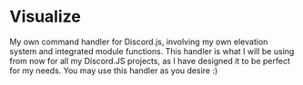 # Visualize
My own command handler for Discord.js, involving my own elevation system and integrated module functions.
This handler is what I will be using from now for all my Discord.JS projects, as I have designed it to be perfect for my needs.
You may use this handler as you desire :)

